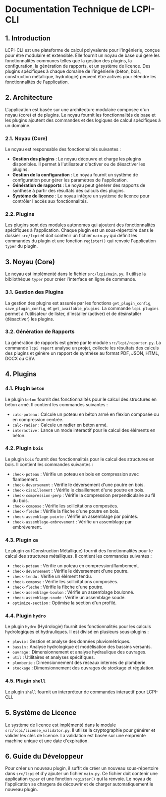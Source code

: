 # Documentation Technique de LCPI-CLI

## 1. Introduction

LCPI-CLI est une plateforme de calcul polyvalente pour l'ingénierie, conçue pour être modulaire et extensible. Elle fournit un noyau de base qui gère les fonctionnalités communes telles que la gestion des plugins, la configuration, la génération de rapports, et un système de licence. Des plugins spécifiques à chaque domaine de l'ingénierie (béton, bois, construction métallique, hydrologie) peuvent être activés pour étendre les fonctionnalités de l'application.

## 2. Architecture

L'application est basée sur une architecture modulaire composée d'un noyau (core) et de plugins. Le noyau fournit les fonctionnalités de base et les plugins ajoutent des commandes et des logiques de calcul spécifiques à un domaine.

### 2.1. Noyau (Core)

Le noyau est responsable des fonctionnalités suivantes :

*   **Gestion des plugins** : Le noyau découvre et charge les plugins disponibles. Il permet à l'utilisateur d'activer ou de désactiver les plugins.
*   **Gestion de la configuration** : Le noyau fournit un système de configuration pour gérer les paramètres de l'application.
*   **Génération de rapports** : Le noyau peut générer des rapports de synthèse à partir des résultats des calculs des plugins.
*   **Système de licence** : Le noyau intègre un système de licence pour contrôler l'accès aux fonctionnalités.

### 2.2. Plugins

Les plugins sont des modules autonomes qui ajoutent des fonctionnalités spécifiques à l'application. Chaque plugin est un sous-répertoire dans le dossier `src/lcpi` et doit contenir un fichier `main.py` qui définit les commandes du plugin et une fonction `register()` qui renvoie l'application `typer` du plugin.

## 3. Noyau (Core)

Le noyau est implémenté dans le fichier `src/lcpi/main.py`. Il utilise la bibliothèque `typer` pour créer l'interface en ligne de commande.

### 3.1. Gestion des Plugins

La gestion des plugins est assurée par les fonctions `get_plugin_config`, `save_plugin_config`, et `get_available_plugins`. La commande `lcpi plugins` permet à l'utilisateur de lister, d'installer (activer) et de désinstaller (désactiver) les plugins.

### 3.2. Génération de Rapports

La génération de rapports est gérée par le module `src/lcpi/reporter.py`. La commande `lcpi report` analyse un projet, collecte les résultats des calculs des plugins et génère un rapport de synthèse au format PDF, JSON, HTML, DOCX ou CSV.

## 4. Plugins

### 4.1. Plugin `beton`

Le plugin `beton` fournit des fonctionnalités pour le calcul des structures en béton armé. Il contient les commandes suivantes :

*   `calc-poteau` : Calcule un poteau en béton armé en flexion composée ou en compression centrée.
*   `calc-radier` : Calcule un radier en béton armé.
*   `interactive` : Lance un mode interactif pour le calcul des éléments en béton.

### 4.2. Plugin `bois`

Le plugin `bois` fournit des fonctionnalités pour le calcul des structures en bois. Il contient les commandes suivantes :

*   `check-poteau` : Vérifie un poteau en bois en compression avec flambement.
*   `check-deversement` : Vérifie le déversement d'une poutre en bois.
*   `check-cisaillement` : Vérifie le cisaillement d'une poutre en bois.
*   `check-compression-perp` : Vérifie la compression perpendiculaire au fil du bois.
*   `check-compose` : Vérifie les sollicitations composées.
*   `check-fleche` : Vérifie la flèche d'une poutre en bois.
*   `check-assemblage-pointe` : Vérifie un assemblage par pointes.
*   `check-assemblage-embrevement` : Vérifie un assemblage par embrèvement.

### 4.3. Plugin `cm`

Le plugin `cm` (Construction Métallique) fournit des fonctionnalités pour le calcul des structures métalliques. Il contient les commandes suivantes :

*   `check-poteau` : Vérifie un poteau en compression/flambement.
*   `check-deversement` : Vérifie le déversement d'une poutre.
*   `check-tendu` : Vérifie un élément tendu.
*   `check-compose` : Vérifie les sollicitations composées.
*   `check-fleche` : Vérifie la flèche d'une poutre.
*   `check-assemblage-boulon` : Vérifie un assemblage boulonné.
*   `check-assemblage-soude` : Vérifie un assemblage soudé.
*   `optimize-section` : Optimise la section d'un profilé.

### 4.4. Plugin `hydro`

Le plugin `hydro` (Hydrologie) fournit des fonctionnalités pour les calculs hydrologiques et hydrauliques. Il est divisé en plusieurs sous-plugins :

*   `pluvio` : Gestion et analyse des données pluviométriques.
*   `bassin` : Analyse hydrologique et modélisation des bassins versants.
*   `ouvrage` : Dimensionnement et analyse hydraulique des ouvrages.
*   `util` : Utilitaires et analyses spécifiques.
*   `plomberie` : Dimensionnement des réseaux internes de plomberie.
*   `stockage` : Dimensionnement des ouvrages de stockage et régulation.

### 4.5. Plugin `shell`

Le plugin `shell` fournit un interpréteur de commandes interactif pour LCPI-CLI.

## 5. Système de Licence

Le système de licence est implémenté dans le module `src/lcpi/license_validator.py`. Il utilise la cryptographie pour générer et valider les clés de licence. La validation est basée sur une empreinte machine unique et une date d'expiration.

## 6. Guide du Développeur

Pour créer un nouveau plugin, il suffit de créer un nouveau sous-répertoire dans `src/lcpi` et d'y ajouter un fichier `main.py`. Ce fichier doit contenir une application `typer` et une fonction `register()` qui la renvoie. Le noyau de l'application se chargera de découvrir et de charger automatiquement le nouveau plugin.